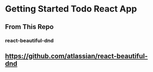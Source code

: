 # Getting Started Todo React App


## From This Repo 
### react-beautiful-dnd

## https://github.com/atlassian/react-beautiful-dnd

